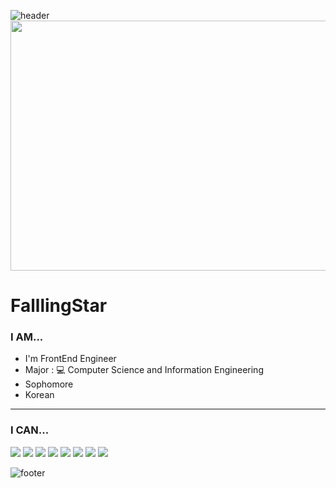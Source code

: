 ![header](https://capsule-render.vercel.app/api?type=waving&color=6A0888&height=200&section=header&text=SPACE%20of%20FalllingStar&fontSize=65&fontColor=FFFFFF)
<img src="https://github.com/user-attachments/assets/440792eb-9934-4a65-a139-f5e820b1f68a" width="850" height="400"/>

# FalllingStar
<!-- -->
### I AM...
- I'm FrontEnd Engineer
- Major : 💻 Computer Science and Information Engineering
- Sophomore
- Korean
---
### I CAN...
<a href="링크"><img src="https://img.shields.io/badge/HTML5-E34F26?style=flat-square&logo=HTML5&logoColor=white"/></a>
<a href="링크"><img src="https://img.shields.io/badge/CSS3-1572B6?style=flat-square&logo=CSS3&logoColor=white"/></a>
<a href="링크"><img src="https://img.shields.io/badge/JavaScript-F7DF1E?style=flat-square&logo=JavaScript&logoColor=black"/></a>
<a href="링크"><img src="https://img.shields.io/badge/C-A8B9CC?style=flat-square&logo=C&logoColor=white"/></a>
<a href="링크"><img src="https://img.shields.io/badge/Python-3776AB?style=flat-square&logo=Python&logoColor=yellow"/></a>
<a href="링크"><img src="https://img.shields.io/badge/React-61DAF8?style=flat-square&logo=React&logoColor=white"/></a>
<a href="링크"><img src="https://img.shields.io/badge/Next.js-000000?style=flat-square&logo=Next.js&logoColor=yellow"/></a>
<a href="링크"><img src="https://img.shields.io/badge/java-007396?style=flat-square&logo=java&logoColor=white"/></a>

![footer](https://capsule-render.vercel.app/api?type=rect&color=FFFFFF&section=footer&height=300&text=Fortis%20Fortuna%20Adiuvat&desc=행운의%20여신은%20용감한%20자를%20돕는다.&descAlign=73&fontSize=65&descSize=20&fontColor=BDBDBD)
